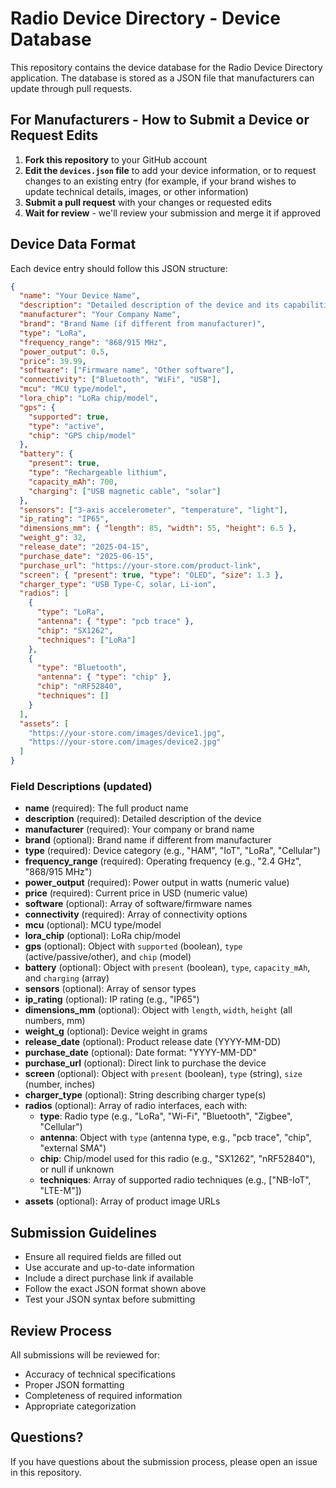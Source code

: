 # Radio Device Directory - Device Database

This repository contains the device database for the Radio Device Directory application. The database is stored as a JSON file that manufacturers can update through pull requests.

## For Manufacturers - How to Submit a Device or Request Edits

1. **Fork this repository** to your GitHub account
2. **Edit the `devices.json` file** to add your device information, or to request changes to an existing entry (for example, if your brand wishes to update technical details, images, or other information)
3. **Submit a pull request** with your changes or requested edits
4. **Wait for review** - we'll review your submission and merge it if approved

## Device Data Format

Each device entry should follow this JSON structure:

```json
{
  "name": "Your Device Name",
  "description": "Detailed description of the device and its capabilities",
  "manufacturer": "Your Company Name",
  "brand": "Brand Name (if different from manufacturer)",
  "type": "LoRa",
  "frequency_range": "868/915 MHz",
  "power_output": 0.5,
  "price": 39.99,
  "software": ["Firmware name", "Other software"],
  "connectivity": ["Bluetooth", "WiFi", "USB"],
  "mcu": "MCU type/model",
  "lora_chip": "LoRa chip/model",
  "gps": {
    "supported": true,
    "type": "active",
    "chip": "GPS chip/model"
  },
  "battery": {
    "present": true,
    "type": "Rechargeable lithium",
    "capacity_mAh": 700,
    "charging": ["USB magnetic cable", "solar"]
  },
  "sensors": ["3-axis accelerometer", "temperature", "light"],
  "ip_rating": "IP65",
  "dimensions_mm": { "length": 85, "width": 55, "height": 6.5 },
  "weight_g": 32,
  "release_date": "2025-04-15",
  "purchase_date": "2025-06-15",
  "purchase_url": "https://your-store.com/product-link",
  "screen": { "present": true, "type": "OLED", "size": 1.3 },
  "charger_type": "USB Type-C, solar, Li-ion",
  "radios": [
    {
      "type": "LoRa",
      "antenna": { "type": "pcb trace" },
      "chip": "SX1262",
      "techniques": ["LoRa"]
    },
    {
      "type": "Bluetooth",
      "antenna": { "type": "chip" },
      "chip": "nRF52840",
      "techniques": []
    }
  ],
  "assets": [
    "https://your-store.com/images/device1.jpg",
    "https://your-store.com/images/device2.jpg"
  ]
}
```

### Field Descriptions (updated)

- **name** (required): The full product name
- **description** (required): Detailed description of the device
- **manufacturer** (required): Your company or brand name
- **brand** (optional): Brand name if different from manufacturer
- **type** (required): Device category (e.g., "HAM", "IoT", "LoRa", "Cellular")
- **frequency_range** (required): Operating frequency (e.g., "2.4 GHz", "868/915 MHz")
- **power_output** (required): Power output in watts (numeric value)
- **price** (required): Current price in USD (numeric value)
- **software** (optional): Array of software/firmware names
- **connectivity** (required): Array of connectivity options
- **mcu** (optional): MCU type/model
- **lora_chip** (optional): LoRa chip/model
- **gps** (optional): Object with `supported` (boolean), `type` (active/passive/other), and `chip` (model)
- **battery** (optional): Object with `present` (boolean), `type`, `capacity_mAh`, and `charging` (array)
- **sensors** (optional): Array of sensor types
- **ip_rating** (optional): IP rating (e.g., "IP65")
- **dimensions_mm** (optional): Object with `length`, `width`, `height` (all numbers, mm)
- **weight_g** (optional): Device weight in grams
- **release_date** (optional): Product release date (YYYY-MM-DD)
- **purchase_date** (optional): Date format: "YYYY-MM-DD"
- **purchase_url** (optional): Direct link to purchase the device
- **screen** (optional): Object with `present` (boolean), `type` (string), `size` (number, inches)
- **charger_type** (optional): String describing charger type(s)
- **radios** (optional): Array of radio interfaces, each with:
  - **type**: Radio type (e.g., "LoRa", "Wi-Fi", "Bluetooth", "Zigbee", "Cellular")
  - **antenna**: Object with `type` (antenna type, e.g., "pcb trace", "chip", "external SMA")
  - **chip**: Chip/model used for this radio (e.g., "SX1262", "nRF52840"), or null if unknown
  - **techniques**: Array of supported radio techniques (e.g., ["NB-IoT", "LTE-M"])
- **assets** (optional): Array of product image URLs

## Submission Guidelines

- Ensure all required fields are filled out
- Use accurate and up-to-date information
- Include a direct purchase link if available
- Follow the exact JSON format shown above
- Test your JSON syntax before submitting

## Review Process

All submissions will be reviewed for:
- Accuracy of technical specifications
- Proper JSON formatting
- Completeness of required information
- Appropriate categorization

## Questions?

If you have questions about the submission process, please open an issue in this repository.